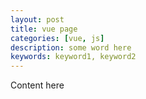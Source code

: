 ```yaml
---
layout: post
title: vue page
categories: [vue, js]
description: some word here
keywords: keyword1, keyword2
---
```


Content here
